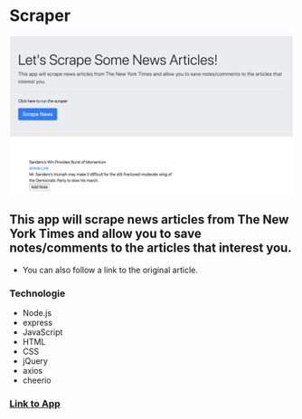 # Scraper

![app screenshot](scraperpic.png)

## This app will scrape news articles from The New York Times and allow you to save notes/comments to the articles that interest you.
- You can also follow a link to the original article. 

### Technologie
* Node.js 
* express
* JavaScript
* HTML
* CSS
* jQuery
* axios
* cheerio

### [Link to App](https://protected-citadel-95686.herokuapp.com/)